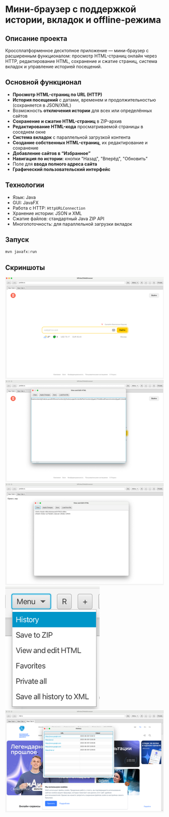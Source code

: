 # Мини-браузер с поддержкой истории, вкладок и offline-режима

## Описание проекта

Кроссплатформенное десктопное приложение — мини-браузер с расширенным функционалом: просмотр HTML-страниц онлайн через HTTP, редактирование HTML, сохранение и сжатие страниц, система вкладок и управление историей посещений.

## Основной функционал

- **Просмотр HTML-страниц по URL (HTTP)**
- **История посещений** с датами, временем и продолжительностью (сохраняется в JSON/XML)
- Возможность **отключения истории** для всех или определённых сайтов
- **Сохранение и сжатие HTML-страниц** в ZIP-архив
- **Редактирование HTML-кода** просматриваемой страницы в соседнем окне
- **Система вкладок** с параллельной загрузкой контента
- **Создание собственных HTML-страниц**, их редактирование и сохранение
- **Добавление сайтов в “Избранное”**
- **Навигация по истории**: кнопки "Назад", "Вперёд", "Обновить"
- Поле для **ввода полного адреса сайта**
- **Графический пользовательский интерфейс**

## Технологии

- Язык: Java
- GUI: JavaFX
- Работа с HTTP: `HttpURLConnection`
- Хранение истории: JSON и XML
- Сжатие файлов: стандартный Java ZIP API
- Многопоточность: для параллельной загрузки вкладок

## Запуск
```bash
mvn javafx:run
```

## Скриншоты

![Главный интерфейс браузера](images/main.png)
![Редактор HTML-кода1](images/html1.png)
![Редактор HTML-кода2](images/html2.png)
<img src="images/menu.png" alt="Меню" style="width:300px;"/>
![История](images/history.png)

